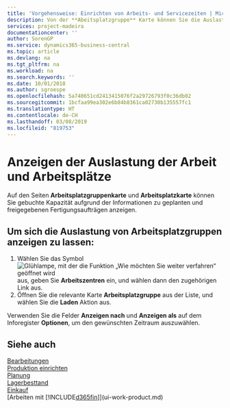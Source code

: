 ```yaml
---
title: 'Vorgehensweise: Einrichten von Arbeits- und Servicezeiten | Microsoft Docs'
description: Von der **Abeitsplatzgruppe** Karte können Sie die Auslastung der Arbeitsplatzgruppen aufgrund der freigegebenen Fertigungsaufträgen anzeigen.
services: project-madeira
documentationcenter: ''
author: SorenGP
ms.service: dynamics365-business-central
ms.topic: article
ms.devlang: na
ms.tgt_pltfrm: na
ms.workload: na
ms.search.keywords: ''
ms.date: 10/01/2018
ms.author: sgroespe
ms.openlocfilehash: 5a740651cd2413415076f2a29726793f0c36db02
ms.sourcegitcommit: 1bcfaa99ea302e6b84b8361ca02730b135557fc1
ms.translationtype: HT
ms.contentlocale: de-CH
ms.lasthandoff: 03/08/2019
ms.locfileid: "819753"
---
```

# <a name="view-load-on-work-and-machine-centers"></a>Anzeigen der Auslastung der Arbeit und Arbeitsplätze
Auf den Seiten **Arbeitsplatzgruppenkarte** und **Arbeitsplatzkarte** können Sie gebuchte Kapazität aufgrund der Informationen zu geplanten und freigegebenen Fertigungsaufträgen anzeigen.    

## <a name="to-view-the-load-on-work-centers"></a>Um sich die Auslastung von Arbeitsplatzgruppen anzeigen zu lassen:  
1.  Wählen Sie das Symbol ![Glühlampe, mit der die Funktion „Wie möchten Sie weiter verfahren“ geöffnet wird](media/ui-search/search_small.png "Wie möchten Sie weiter verfahren?") aus, geben Sie **Arbeitszentren** ein, und wählen dann den zugehörigen Link aus.  
2.  Öffnen Sie die relevante Karte **Arbeitsplatzgruppe** aus der Liste, und wählen Sie die **Laden** Aktion aus.  

Verwenden Sie die Felder **Anzeigen nach** und **Anzeigen als** auf dem Inforegister **Optionen**, um den gewünschten Zeitraum auszuwählen.  

## <a name="see-also"></a>Siehe auch  
[Bearbeitungen](production-manage-manufacturing.md)    
[Produktion einrichten](production-configure-production-processes.md)  
[Planung](production-planning.md)      
[Lagerbesttand](inventory-manage-inventory.md)  
[Einkauf](purchasing-manage-purchasing.md)  
[Arbeiten mit [!INCLUDE[d365fin](includes/d365fin_md.md)]](ui-work-product.md)
